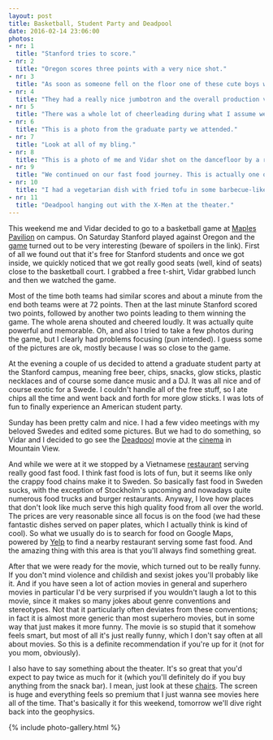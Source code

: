 ```yaml
---
layout: post
title: Basketball, Student Party and Deadpool
date: 2016-02-14 23:06:00
photos:
- nr: 1
  title: "Stanford tries to score."
- nr: 2
  title: "Oregon scores three points with a very nice shot."
- nr: 3
  title: "As soon as someone fell on the floor one of these cute boys were there a millisecond later to clean up. You have to start from the bottom, right? This one is cleaning the floor during one of the many breaks."
- nr: 4
  title: "They had a really nice jumbotron and the overall production values were really high. The game was sent on television and therefore there were several cameramen filming the game. It's always nice to see some replays during the breaks in the game."
- nr: 5
  title: "There was a whole lot of cheerleading during what I assume were commercial breaks. There was an very energetic student orchestra performing as well, all adding to the very American feeling of the game."
- nr: 6
  title: "This is a photo from the graduate party we attended."
- nr: 7
  title: "Look at all of my bling."
- nr: 8
  title: "This is a photo of me and Vidar shot on the dancefloor by a really nice student with 2 (!) Polaroid cameras."
- nr: 9
  title: "We continued on our fast food journey. This is actually one of my favorite aspects of living here. Everywhere you go there are these places serving amazing fast food at a very reasonable price. This Vietnamese food was really, really good."
- nr: 10
  title: "I had a vegetarian dish with fried tofu in some barbecue-like marinade, noodles, vegetables and a really good soy-based sauce. Oh, and you got a cup of coriander soup as well."
- nr: 11
  title: "Deadpool hanging out with the X-Men at the theater."
---
```


This weekend me and Vidar decided to go to a basketball game at [Maples Pavilion](http://www.gostanford.com/ViewArticle.dbml?ATCLID=208446881) on campus. On Saturday Stanford played against Oregon and the [game](http://www.gostanford.com/ViewArticle.dbml?DB_OEM_ID=30600&ATCLID=210712197) turned out to be very interesting (beware of spoilers in the link). First of all we found out that it's free for Stanford students and once we got inside, we quickly noticed that we got really good seats (well, kind of seats) close to the basketball court. I grabbed a free t-shirt, Vidar grabbed lunch and then we watched the game. 

Most of the time both teams had similar scores and about a minute from the end both teams were at 72 points. Then at the last minute Stanford scored two points, followed by another two points leading to them winning the game. The whole arena shouted and cheered loudly. It was actually quite powerful and memorable. Oh, and also I tried to take a few photos during the game, but I clearly had problems focusing (pun intended). I guess some of the pictures are ok, mostly because I was so close to the game.

At the evening a couple of us decided to attend a graduate student party at the Stanford campus, meaning free beer, chips, snacks, glow sticks, plastic necklaces and of course some dance music and a DJ. It was all nice and of course exotic for a Swede. I couldn't handle all of the free stuff, so I ate chips all the time and went back and forth for more glow sticks. I was lots of fun to finally experience an American student party.

Sunday has been pretty calm and nice. I had a few video meetings with my beloved Swedes and edited some pictures. But we had to do something, so Vidar and I decided to go see the [Deadpool](http://www.imdb.com/title/tt1431045/?ref_=nv_sr_1) movie at the [cinema](http://www.yelp.com/biz/century-cinema-16-mountain-view) in Mountain View. 

And while we were at it we stopped by a Vietnamese [restaurant](http://bigbiteseatery.com) serving really good fast food. I think fast food is lots of fun, but it seems like only the crappy food chains make it to Sweden. So basically fast food in Sweden sucks, with the exception of Stockholm's upcoming and nowadays quite numerous food trucks and burger restaurants. Anyway, I love how places that don't look like much serve this high quality food from all over the world. The prices are very reasonable since all focus is on the food (we had these fantastic dishes served on paper plates, which I actually think is kind of cool). So what we usually do is to search for food on Google Maps, powered by [Yelp](http://www.yelp.com) to find a nearby restaurant serving some fast food. And the amazing thing with this area is that you'll always find something great.

After that we were ready for the movie, which turned out to be really funny. If you don't mind violence and childish and sexist jokes you'll probably like it. And if you have seen a lot of action movies in general and superhero movies in particular I'd be very surprised if you wouldn't laugh a lot to this movie, since it makes so many jokes about genre conventions and stereotypes. Not that it particularly often deviates from these conventions; in fact it is almost more generic than most superhero movies, but in some way that just makes it more funny. The movie is so stupid that it somehow feels smart, but most of all it's just really funny, which I don't say often at all about movies. So this is a definite recommendation if you're up for it (not for you mom, obviously). 

I also have to say something about the theater. It's so great that you'd expect to pay twice as much for it (which you'll definitely do if you buy anything from the snack bar). I mean, just look at these [chairs](http://www.cinemark.com/luxury-loungers.aspx). The screen is huge and everything feels so premium that I just wanna see movies here all of the time. That's basically it for this weekend, tomorrow we'll dive right back into the geophysics.

{% include photo-gallery.html %}

